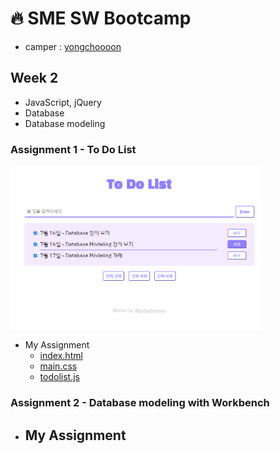 # :fire: SME SW Bootcamp
- camper : [yongchoooon](https://github.com/yongchoooon)
## Week 2
- JavaScript, jQuery
- Database
- Database modeling
### Assignment 1 - To Do List

<img src="./ToDoList/ToDoList_Page.PNG" alt="ToDoList" title="ToDoList" width="400px">

- My Assignment
  - [index.html](./ToDoList/index.html)
  - [main.css](./ToDoList/main.css)
  - [todolist.js](./ToDoList/todolist.js)
### Assignment 2 - Database modeling with Workbench
- My Assignment
  - 